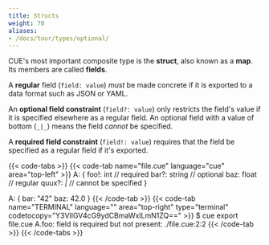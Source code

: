```yaml
---
title: Structs
weight: 70
aliases:
- /docs/tour/types/optional/
---
```


CUE's most important composite type is the **struct**,
also known as a **map**.
Its members are called **fields**.

A **regular** field (`field: value`) *must* be made concrete if it is exported
to a data format such as JSON or YAML.

An **optional field constraint** (`field?: value`) only restricts the field's
value if it is specified elsewhere as a regular field.
An optional field with a value of bottom (`_|_`) means the field *cannot* be
specified.

A **required field constraint** (`field!: value`) requires that the field be
specified as a regular field if it's exported.

{{< code-tabs >}}
{{< code-tab name="file.cue" language="cue" area="top-left" >}}
A: {
	foo!:  int    // required
	bar?:  string // optional
	baz:   float  // regular
	quux?: _|_    // cannot be specified
}

A: {
	bar: "42"
	baz: 42.0
}
{{< /code-tab >}}
{{< code-tab name="TERMINAL" language="" area="top-right" type="terminal" codetocopy="Y3VlIGV4cG9ydCBmaWxlLmN1ZQ==" >}}
$ cue export file.cue
A.foo: field is required but not present:
    ./file.cue:2:2
{{< /code-tab >}}
{{< /code-tabs >}}
